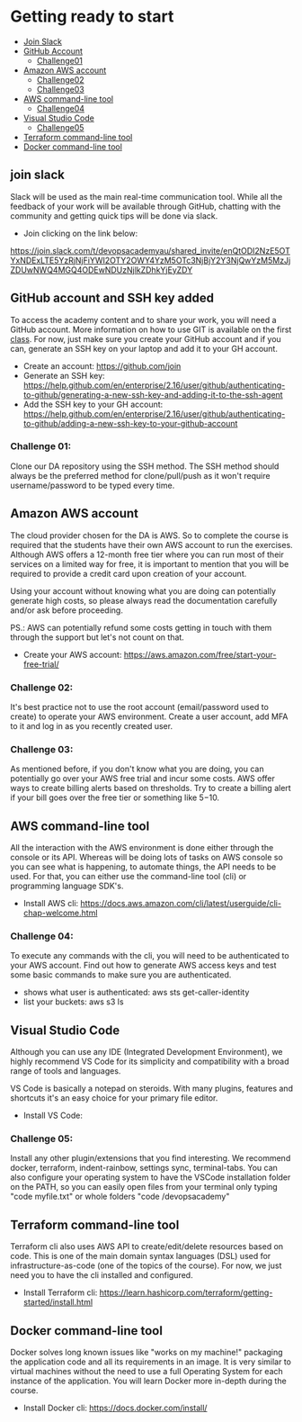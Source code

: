 # Getting ready to start

- [Join Slack](#join-slack)
- [GitHub Account](#github-account-and-ssh-key-added)
  - [Challenge01](#challenge-01)
- [Amazon AWS account](#amazon-aws-account)
  - [Challenge02](#challenge-02)
  - [Challenge03](#challenge-03)
- [AWS command-line tool](#aws-command-line-tool)
  - [Challenge04](#challenge-04)
- [Visual Studio Code](#visual-studio-code)
  - [Challenge05](#challenge-05)
- [Terraform command-line tool](#terraform-command-line-tool)
- [Docker command-line tool](#docker-command-line-tool)


## join slack

Slack will be used as the main real-time communication tool. While all the feedback of your work will be available through GitHub, chatting with the community and getting quick tips will be done via slack.
 
- Join clicking on the link below:
 
https://join.slack.com/t/devopsacademyau/shared_invite/enQtODI2NzE5OTYxNDExLTE5YzRjNjFiYWI2OTY2OWY4YzM5OTc3NjBjY2Y3NjQwYzM5MzJjZDUwNWQ4MGQ4ODEwNDUzNjlkZDhkYjEyZDY
 
## GitHub account and SSH key added

To access the academy content and to share your work, you will need a GitHub account. More information on how to use GIT is available on the first [class](/classes/01class/README.md). For now, just make sure you create your GitHub account and if you can, generate an SSH key on your laptop and add it to your GH account.
 
- Create an account: https://github.com/join
- Generate an SSH key: https://help.github.com/en/enterprise/2.16/user/github/authenticating-to-github/generating-a-new-ssh-key-and-adding-it-to-the-ssh-agent
- Add the SSH key to your GH account: https://help.github.com/en/enterprise/2.16/user/github/authenticating-to-github/adding-a-new-ssh-key-to-your-github-account
 
### Challenge 01:

Clone our DA repository using the SSH method. The SSH method should always be the preferred method for clone/pull/push as it won't require username/password to be typed every time. 
 
## Amazon AWS account

The cloud provider chosen for the DA is AWS. So to complete the course is required that the students have their own AWS account to run the exercises. Although AWS offers a 12-month free tier where you can run most of their services on a limited way for free, it is important to mention that you will be required to provide a credit card upon creation of your account.
 
Using your account without knowing what you are doing can potentially generate high costs, so please always read the documentation carefully and/or ask before proceeding.
 
PS.: AWS can potentially refund some costs getting in touch with them through the support but let's not count on that.
 
- Create your AWS account: https://aws.amazon.com/free/start-your-free-trial/
 
### Challenge 02:

It's best practice not to use the root account (email/password used to create) to operate your AWS environment. Create a user account, add MFA to it and log in as you recently created user.
 
### Challenge 03:

As mentioned before, if you don't know what you are doing, you can potentially go over your AWS free trial and incur some costs. AWS offer ways to create billing alerts based on thresholds. Try to create a billing alert if your bill goes over the free tier or something like $5-$10.
 
## AWS command-line tool

All the interaction with the AWS environment is done either through the console or its API. Whereas will be doing lots of tasks on AWS console so you can see what is happening, to automate things, the API needs to be used. For that, you can either use the command-line tool (cli) or programming language SDK's.
 
- Install AWS cli: https://docs.aws.amazon.com/cli/latest/userguide/cli-chap-welcome.html
 
### Challenge 04:

To execute any commands with the cli, you will need to be authenticated to your AWS account. Find out how to generate AWS access keys and test some basic commands to make sure you are authenticated.
 
- shows what user is authenticated: aws sts get-caller-identity
- list your buckets: aws s3 ls
 
## Visual Studio Code

Although you can use any IDE (Integrated Development Environment), we highly recommend VS Code for its simplicity and compatibility with a broad range of tools and languages.
 
VS Code is basically a notepad on steroids. With many plugins, features and shortcuts it's an easy choice for your primary file editor.
 
- Install VS Code: 
 
### Challenge 05: 

Install any other plugin/extensions that you find interesting. We recommend docker, terraform, indent-rainbow, settings sync, terminal-tabs. You can also configure your operating system to have the VSCode installation folder on the PATH, so you can easily open files from your terminal only typing "code myfile.txt" or whole folders "code /devopsacademy"
 
## Terraform command-line tool

Terraform cli also uses AWS API to create/edit/delete resources based on code. This is one of the main domain syntax languages (DSL) used for infrastructure-as-code (one of the topics of the course). For now, we just need you to have the cli installed and configured.
 
- Install Terraform cli: https://learn.hashicorp.com/terraform/getting-started/install.html
 
## Docker command-line tool

Docker solves long known issues like "works on my machine!" packaging the application code and all its requirements in an image. It is very similar to virtual machines without the need to use a full Operating System for each instance of the application. You will learn Docker more in-depth during the course.
 
- Install Docker cli: https://docs.docker.com/install/
